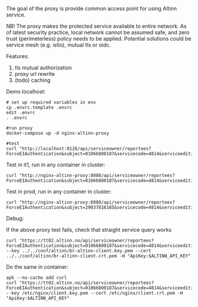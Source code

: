 The goal of the proxy is provide common access point for using Altinn service. 

NB! The proxy makes the protected service available to entire network. As of latest security practice, local network cannot be assumed safe, and zero trust (perimeterless) policy needs to be applied. Potential solutions could be service mesh (e.g. istio), mutual tls or oidc.

Features:
1. tls mutual authorization
2. proxy url rewrite
3. (todo) caching

Demo localhost:

```
# set up required variables in env
cp .envrc.template .envrc
edit .envrc
. .envrc

#run proxy
docker-compose up -d nginx-altinn-proxy

#test
curl "http://localhost:8126/api/serviceowner/reportees?ForceEIAuthentication&subject=01066800187&servicecode=4814&serviceedition=1"
```

Test in it1, run in any container in cluster:
```
curl "http://nginx-altinn-proxy:8080/api/serviceowner/reportees?ForceEIAuthentication&subject=01066800187&servicecode=4814&serviceedition=1"
```

Test in prod, run in any container in cluster:
```
curl "http://nginx-altinn-proxy:8080/api/serviceowner/reportees?ForceEIAuthentication&subject=29037816165&servicecode=4814&serviceedition=1"
```


Debug:

If the above proxy test fails, check that straight service query works
```
curl "https://tt02.altinn.no/api/serviceowner/reportees?ForceEIAuthentication&subject=01066800187&servicecode=4814&serviceedition=1" --key ../../conf/altinn/br-altinn-client.key.pem --cert ../../conf/altinn/br-altinn-client.crt.pem -H "ApiKey:$ALTINN_API_KEY"
```

Do the same in container:
```
apk --no-cache add curl
curl "https://tt02.altinn.no/api/serviceowner/reportees?ForceEIAuthentication&subject=01066800187&servicecode=4814&serviceedition=1" --key /etc/nginx/client.key.pem --cert /etc/nginx/client.crt.pem -H "ApiKey:$ALTINN_API_KEY"
```